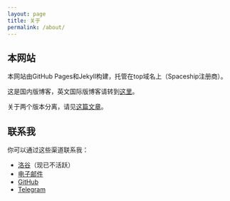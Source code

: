 ```yaml
---
layout: page
title: 关于
permalink: /about/
---
```

## 本网站

本网站由GitHub Pages和Jekyll构建，托管在top域名上（Spaceship注册商）。

这是国内版博客，英文国际版博客请转到[这里](https://blog.davidx.top)。

关于两个版本分离，请见[这篇文章](https://blog-zh.davidx.top/about-sepatate-sites)。

## 联系我

你可以通过这些渠道联系我：

- [洛谷](https://www.luogu.com/user/86840)（现已不活跃）
- [电子邮件](mailto:blog-zh@davidx.top)
- [GitHub](https://github.com/Davidasx)
- [Telegram](https://t.me/davidasx)
